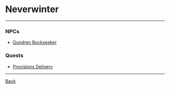 # Neverwinter
---

### NPCs
 - [Gundren Rockseeker](../npcs/gundren-rockseeker.md)

### Quests
 - [Provisions Delivery](../quests/provisions-delivery.md)

---
[Back](locations.md)